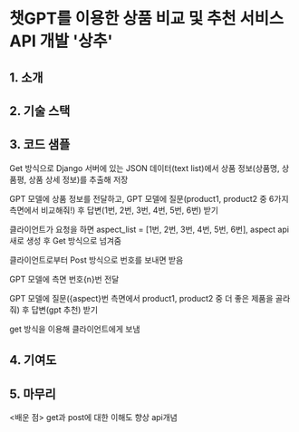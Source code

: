 # 챗GPT를 이용한 상품 비교 및 추천 서비스 API 개발 '상추'

## 1. 소개

## 2. 기술 스택

## 3. 코드 샘플
<aspectapp>
Get 방식으로 Django 서버에 있는 JSON 데이터(text list)에서 상품 정보(상품명, 상품평, 상품 상세 정보)를 추출해 저장

GPT 모델에 상품 정보를 전달하고, GPT 모델에 질문(product1, product2 중 6가지 측면에서 비교해줘!) 후 답변(1번, 2번, 3번, 4번, 5번, 6번) 받기

클라이언트가 요청을 하면 aspect_list = [1번, 2번, 3번, 4번, 5번, 6번], aspect api 새로 생성 후 Get 방식으로 넘겨줌


<comparisonapp>
클라이언트로부터 Post 방식으로 번호를 보내면 받음

GPT 모델에 측면 번호{n}번 전달

GPT 모델에 질문({aspect}번 측면에서 product1, product2 중 더 좋은 제품을 골라줘) 후 답변(gpt 추천) 받기

get 방식을 이용해 클라이언트에게 보냄

## 4. 기여도


## 5. 마무리
<배운 점>
get과 post에 대한 이해도 향상
api개념

